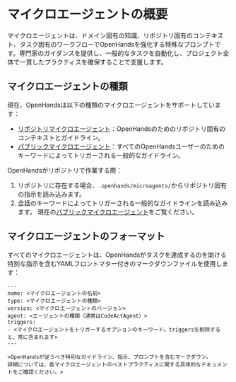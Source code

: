 # マイクロエージェントの概要

マイクロエージェントは、ドメイン固有の知識、リポジトリ固有のコンテキスト、タスク固有のワークフローでOpenHandsを強化する特殊なプロンプトです。専門家のガイダンスを提供し、一般的なタスクを自動化し、プロジェクト全体で一貫したプラクティスを確保することで支援します。

## マイクロエージェントの種類

現在、OpenHandsは以下の種類のマイクロエージェントをサポートしています：

* [リポジトリマイクロエージェント](./microagents-repo)：OpenHandsのためのリポジトリ固有のコンテキストとガイドライン。
* [パブリックマイクロエージェント](./microagents-public)：すべてのOpenHandsユーザーのためのキーワードによってトリガーされる一般的なガイドライン。

OpenHandsがリポジトリで作業する際：

1. リポジトリに存在する場合、`.openhands/microagents/`からリポジトリ固有の指示を読み込みます。
2. 会話のキーワードによってトリガーされる一般的なガイドラインを読み込みます。
現在の[パブリックマイクロエージェント](https://github.com/All-Hands-AI/OpenHands/tree/main/microagents/knowledge)をご覧ください。

## マイクロエージェントのフォーマット

すべてのマイクロエージェントは、OpenHandsがタスクを達成するのを助ける特別な指示を含むYAMLフロントマター付きのマークダウンファイルを使用します：

```
---
name: <マイクロエージェントの名前>
type: <マイクロエージェントの種類>
version: <マイクロエージェントのバージョン>
agent: <エージェントの種類（通常はCodeActAgent）>
triggers:
- <マイクロエージェントをトリガーするオプションのキーワード。triggersを削除すると、常に含まれます>
---

<OpenHandsが従うべき特別なガイドライン、指示、プロンプトを含むマークダウン。
詳細については、各マイクロエージェントのベストプラクティスに関する具体的なドキュメントをご確認ください。>
```
